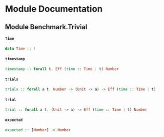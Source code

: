 # Module Documentation

## Module Benchmark.Trivial

#### `Time`

``` purescript
data Time :: !
```


#### `timestamp`

``` purescript
timestamp :: forall t. Eff (time :: Time | t) Number
```


#### `trials`

``` purescript
trials :: forall a t. Number -> (Unit -> a) -> Eff (time :: Time | t) (Tuple Number Number)
```


#### `trial`

``` purescript
trial :: forall a t. (Unit -> a) -> Eff (time :: Time | t) Number
```


#### `expected`

``` purescript
expected :: [Number] -> Number
```
